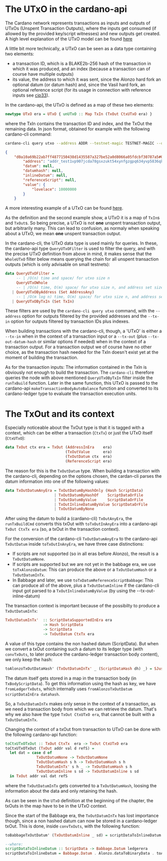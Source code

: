 # The UTxO in the cardano-api

The Cardano network represents transactions as inputs and outputs of UTxOs (Unspent Transaction Outputs), where the inputs get consumed (if allowed by the provided key/script witnesses) and new outputs get created. A high level explanation of the UTxO model can be found [here](https://developers.cardano.org/docs/stake-pool-course/handbook/utxo-model/#:~:text=An%20unspent%20transaction%20output%20is,cannot%20be%20consumed%20in%20part.)

A little bit more technically, a UTxO can be seen as a data type containing two elements:
- a transaction ID, which is a BLAKE2b-256 hash of the transaction in which it was produced, and an index (because a transaction can of course have multiple outputs)
- its value, the address to which it was sent, since the Alonzo hard fork an optional datum (or datum hash) and, since the Vasil hard fork, an optional reference script (for its usage in connection with reference inputs see [cip33](https://cips.cardano.org/cips/cip33/)).

In the cardano-api, the UTxO is defined as a map of these two elements:

```haskell
newtype UTxO era = UTxO { unUTxO :: Map TxIn (TxOut CtxUTxO era) }
```

where the TxIn contains the transaction ID and index, and the TxOut the remaining data. In json format, obtained for example with the following cardano-cli command:

```bash
cardano-cli query utxo --address ADDR --testnet-magic TESTNET-MAGIC --out-file /dev/stdout
```

```json
{
    "d0a10a69b22ab7ff4877150438d1435587a327be52a0d8066a05fdcbf30787a5#0": {
        "address": "addr_test1vp907jcda78gsxzukt54xynfgzgpq634yvp5836qk6nmkxqv64akd",
        "datum": null,
        "datumhash": null,
        "inlineDatum": null,
        "referenceScript": null,
        "value": {
            "lovelace": 10000000
        }
    }
```

A more interesting example of a UTxO can be found [here](https://github.com/input-output-hk/hydra/blob/master/hydra-node/golden/UTxO'%20(TxOut%20CtxUTxO%20BabbageEra).json).

As the definition and the second example show, a UTxO it is a map of `TxIn`s and `TxOut`s. So being precise, a UTxO is not **one** unspent transaction output, but arbitrarily many. This can lead to confusion, as normaly when speaking about a UTxO, we mean **one** unspent transaction output.

In the cardano-cli, the UTxO data type is used mainly for queries. In these, the cardano-api type `QueryUTxOFilter` is used to filter the query, and with the precise UTxO definition from above in mind, it makes sense that the `WholeUTxO` filter below means querying the chain for all unspent transaction outputs (which is only advisable on small testnets):

```haskell  
data QueryUTxOFilter =
     -- | /O(n) time and space/ for utxo size n
     QueryUTxOWhole
     -- | /O(n) time, O(m) space/ for utxo size n, and address set size m
   | QueryUTxOByAddress (Set AddressAny)
     -- | /O(m log n) time, O(m) space/ for utxo size n, and address set size m
   | QueryUTxOByTxIn (Set TxIn)
```

These filters are used by the `cardano-cli query utxo` command, with the `--address` option for outputs filtered by the provided addresses and the `--tx-in` option for outputs filtered by transaction IDs plus indexes.

When building transactions with the cardano-cli, though, a 'UTxO' is either a `--tx-in` when in the context of a transaction input or a `--tx-out` (plus `--tx-out-datum-hash` or similar options if needed) when in the context of a transaction output. For a transaction output we of course have no other choice, as the transaction hash needed for the TxIn doesn't exist yet at the moment of building the transaction.

As for the transaction inputs: The information contained in the TxIn is obviously not enough to build the transaction. The `cardano-cli` therefore queries the node with above mentioned `QueryUTxOByTxIn` filter inside the `runTxBuild` function. Later in the same function, this UTxO is passed to the cardano-api `makeTransactionBodyAutoBalance` function and converted to its cardano-ledger type to evaluate the transaction execution units.

# The TxOut and its context

Especially noticeable about the TxOut type is that it is tagged with a context, which can be either a transaction (`CtxTx`) or just the UTxO itself (`CtxUTxO`):

```haskell
data TxOut ctx era = TxOut (AddressInEra    era)
                           (TxOutValue      era)
                           (TxOutDatum ctx  era)
                           (ReferenceScript era)
```

The reason for this is the `TxOutDatum` type. When building a transaction with the cardano-cli, depending on the options chosen, the cardan-cli parses the datum information into one of the following values:

```haskell
data TxOutDatumAnyEra = TxOutDatumByHashOnly (Hash ScriptData)
                      | TxOutDatumByHashOf    ScriptDataOrFile
                      | TxOutDatumByValue     ScriptDataOrFile
                      | TxOutInlineDatumByValue ScriptDataOrFile
                      | TxOutDatumByNone
```

After using the datum to build a (cardano-cli) `TxOutAnyEra`, the `runTxBuildCmd` converts this txOut with `toTxOutInAnyEra` into a cardano-api `TxOut CtxTx era` (so, a txOut in the transaction context). 

For the conversion of the cardano-cli `TxOutDatumAnyEra` to the cardano-api `TxOutDatum` inside `toTxOutInAnyEra`, we have three case distinctions: 

- If scripts are not supported (so in all eras before Alonzo), the result is a `TxOutDatumNone`. 
- If scripts are supported but we are not yet in the babbage era, we use `toTxAlonzoDatum`: This can produce the above or a `TxOutDatumHash` or a `TxOutDatumInTx`.
- In Babbage and later, we use `toTxDatumReferenceScriptBabbage`: This can produce all of the above, plus a `TxOutDatumInline` if the cardano-cli input got parsed to a `TxOutInlineDatumByValue` (by using the --tx-out-inline-datum)

The transaction context is important because of the possibilty to produce a `TxOutDatumInTx`:

```haskell
TxOutDatumInTx'  :: ScriptDataSupportedInEra era
                 -> Hash ScriptData
                 -> ScriptData
                 -> TxOutDatum CtxTx era
```

A value of this type contains the non hashed datum (ScriptData). But when we convert a txOut containing such a datum to its ledger type (with `convTxOuts`, to later produce the cardano-ledger transaction body content), we only keep the hash:

```haskell
toAlonzoTxOutDataHash' (TxOutDatumInTx' _ (ScriptDataHash dh) _) = SJust dh
```

The datum itself gets stored in a map in the transaction body (in `TxBodyScriptData`). To get this information using the hash as key, we have `fromLedgerTxOuts`, which internally uses `fromAlonzoTxOutDatum scriptDataInEra datahash`.

So, a `TxOutDatumInTx` makes only sense in the context of a transaction, as we need a transaction body from which we can retrieve the datum. That's why we also have the type `TxOut CtxUTxO era`, that cannot be built with a `TxOutDatumInTx`.

Changing the context of a txOut from transaction to UTxO can be done with the following cardano-api function:

```haskell
toCtxUTxOTxOut :: TxOut CtxTx  era -> TxOut CtxUTxO era
toCtxUTxOTxOut (TxOut addr val d refS) =
  let dat = case d of
              TxOutDatumNone -> TxOutDatumNone
              TxOutDatumHash s h -> TxOutDatumHash s h
              TxOutDatumInTx' s h _ -> TxOutDatumHash s h
              TxOutDatumInline s sd -> TxOutDatumInline s sd
  in TxOut addr val dat refS
```

where the `TxOutDatumInTx` gets converted to a `TxOutDatumHash`, loosing the information about the data and only retaining the hash.

As can be seen in the `UTxO` definition at the beginning of the chapter, the txOuts in the map have to be in the UTxO context. 

Since the start of the Babbage era, the `TxOutDatumInTx` has lost importance though, since a non hashed datum can now be stored in a cardano-ledger txOut. This is done, inside `convTxOuts`, with the following function:

```haskell
toBabbageTxOutDatum' (TxOutDatumInline _ sd) = scriptDataToInlineDatum sd

--where:
scriptDataToInlineDatum :: ScriptData -> Babbage.Datum ledgerera
scriptDataToInlineDatum = Babbage.Datum . Alonzo.dataToBinaryData . toAlonzoData
```
